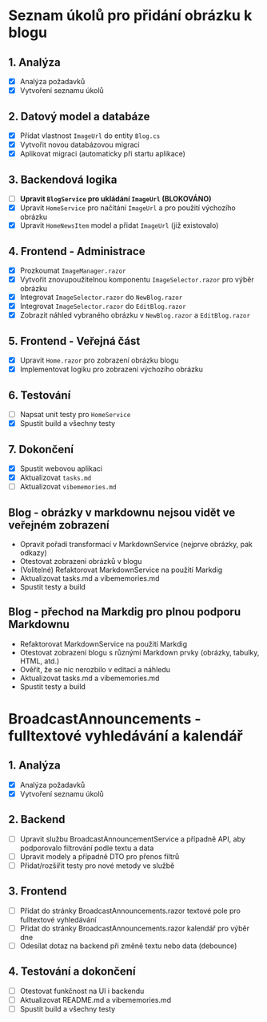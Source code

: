 # Seznam úkolů pro přidání obrázku k blogu

## 1. Analýza
- [x] Analýza požadavků
- [x] Vytvoření seznamu úkolů

## 2. Datový model a databáze
- [x] Přidat vlastnost `ImageUrl` do entity `Blog.cs`
- [x] Vytvořit novou databázovou migraci
- [x] Aplikovat migraci (automaticky při startu aplikace)

## 3. Backendová logika
- [ ] **Upravit `BlogService` pro ukládání `ImageUrl` (BLOKOVÁNO)**
- [x] Upravit `HomeService` pro načítání `ImageUrl` a pro použití výchozího obrázku
- [x] Upravit `HomeNewsItem` model a přidat `ImageUrl` (již existovalo)

## 4. Frontend - Administrace
- [x] Prozkoumat `ImageManager.razor`
- [x] Vytvořit znovupoužitelnou komponentu `ImageSelector.razor` pro výběr obrázku
- [x] Integrovat `ImageSelector.razor` do `NewBlog.razor`
- [x] Integrovat `ImageSelector.razor` do `EditBlog.razor`
- [x] Zobrazit náhled vybraného obrázku v `NewBlog.razor` a `EditBlog.razor`

## 5. Frontend - Veřejná část
- [x] Upravit `Home.razor` pro zobrazení obrázku blogu
- [x] Implementovat logiku pro zobrazení výchozího obrázku

## 6. Testování
- [ ] Napsat unit testy pro `HomeService`
- [x] Spustit build a všechny testy

## 7. Dokončení
- [x] Spustit webovou aplikaci
- [x] Aktualizovat `tasks.md`
- [ ] Aktualizovat `vibememories.md`

## Blog - obrázky v markdownu nejsou vidět ve veřejném zobrazení
- Opravit pořadí transformací v MarkdownService (nejprve obrázky, pak odkazy)
- Otestovat zobrazení obrázků v blogu
- (Volitelné) Refaktorovat MarkdownService na použití Markdig
- Aktualizovat tasks.md a vibememories.md
- Spustit testy a build

## Blog - přechod na Markdig pro plnou podporu Markdownu
- Refaktorovat MarkdownService na použití Markdig
- Otestovat zobrazení blogu s různými Markdown prvky (obrázky, tabulky, HTML, atd.)
- Ověřit, že se nic nerozbilo v editaci a náhledu
- Aktualizovat tasks.md a vibememories.md
- Spustit testy a build

# BroadcastAnnouncements - fulltextové vyhledávání a kalendář

## 1. Analýza
- [x] Analýza požadavků
- [x] Vytvoření seznamu úkolů

## 2. Backend
- [ ] Upravit službu BroadcastAnnouncementService a případně API, aby podporovalo filtrování podle textu a data
- [ ] Upravit modely a případně DTO pro přenos filtrů
- [ ] Přidat/rozšířit testy pro nové metody ve službě

## 3. Frontend
- [ ] Přidat do stránky BroadcastAnnouncements.razor textové pole pro fulltextové vyhledávání
- [ ] Přidat do stránky BroadcastAnnouncements.razor kalendář pro výběr dne
- [ ] Odesílat dotaz na backend při změně textu nebo data (debounce)

## 4. Testování a dokončení
- [ ] Otestovat funkčnost na UI i backendu
- [ ] Aktualizovat README.md a vibememories.md
- [ ] Spustit build a všechny testy 